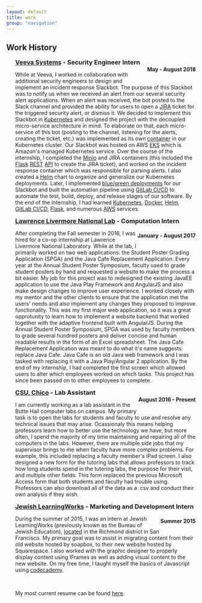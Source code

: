 ```yaml
---
layout: default
title: work
group: "navigation"
---
```


<h2>Work History</h2>     
<ul>

<h3 style="display:inline;"><a href="https://www.veeva.com/" target="_blank">Veeva Systems</a> - Security Engineer Intern</h3> 
<h4 style="display:inline; float:right;">May - August 2018</h4>
<p>While at Veeva, I worked in collaboration with additional security engineers
to design and implement an incident response Slackbot.  The purpose of this 
Slackbot was to notify us when we received an alert from our several security 
alert applications. When an alert was received, the bot posted to the Slack 
channel and provided the ability for users to open a 
<a href="https://www.atlassian.com/software/jira" target="_blank">JIRA</a>
ticket for the triggered security alert, or dismiss it. We decided to implement 
this Slackbot in <a href="https://kubernetes.io/" target="_blank">Kubernetes</a>
and designed the project with the decoupled micro-service architecture in mind.  
To elaborate on that, each micro-service of this bot (posting to the channel, 
listening for the alerts, creating the ticket, etc.) was implemented as its own 
<a href="https://www.docker.com/resources/what-container" target="_blank">container</a> 
in our Kubernetes cluster. Our Slackbot was hosted on AWS 
<a href="https://aws.amazon.com/eks/" target="_blank">EKS</a> which is Amazon's managed Kubernetes service.
Over the course of the internship, I completed 
the <a href="https://minio.io/" target="_blank">Minio</a> and JIRA containers 
(this included the <a href="http://flask.pocoo.org/" target="_blank">Flask</a> 
<a href="https://www.codecademy.com/articles/what-is-rest" target="_blank">REST</a> 
<a href="https://medium.freecodecamp.org/what-is-an-api-in-english-please-b880a3214a82" target="_blank">API</a> 
to create the JIRA ticket), and worked on the incident response container which was responsible
for parsing alerts.  I also created a <a href="https://helm.sh/" target="_blank">Helm</a> 
chart to organize and generalize 
our Kubernetes deployments.  Later, I implemented 
<a href="https://rollout.io/blog/blue-green-deployment/" target="_blank">blue/green deployments</a> 
for our Slackbot and built the automation pipeline using 
<a href="https://about.gitlab.com/features/gitlab-ci-cd/" target="_blank">GitLab CI/CD</a>
to automate the test, build, deploy, and release stages of our software. 
By the end of the internship, I had learned <a href="https://kubernetes.io/" target="_blank">Kubernetes</a>, 
<a href="https://www.docker.com/" target="_blank">Docker</a>, 
<a href="https://helm.sh/" target="_blank">Helm</a>, 
<a href="https://about.gitlab.com/features/gitlab-ci-cd/" target="_blank">GitLab CI/CD</a>, 
<a href="http://flask.pocoo.org/" target="_blank">Flask</a>, 
and numerous <a href="https://aws.amazon.com/" target="_blank">AWS</a> services.
</p>

<h3 style="display:inline;"><a href="http://www.llnl.gov/" target="_blank">Lawrence Livermore National Lab</a> - Computation Intern</h3> 
<h4 style="display:inline; float:right;">January - August 2017</h4>
<p>After completing the Fall semester in 2016, I was hired for a co-op internship at Lawrence Livermore National Laboratory. 
While at the lab, I primarily worked on two web applications: the Student Poster Grading Application (SPGA) and the Java Cafe Replacement Application.
Every year at the Annual Student Poster Symposium, faculty used to grade student posters by hand and requested a website to make the process a bit easier. 
My job for this project was to redesigned the existing JavaEE application to use the Java Play Framework and AngularJS 
and also make design changes to improve user experience. I worked closely with my mentor and the other clients to ensure that the 
application met the users' needs and also implement any changes they proposed to improve functionality. This was my first major
web application, so it was a great opprotunity to learn how to implement a website backend that worked together 
with the adaptive frontend built with AngularJS.  During the Annual Student Poster Symposium, SPGA was used by faculty members to grade
several hundred posters and deliver concise and human readable results in the form of an Excel spreadsheet. The Java Cafe Replacement Application was meant 
to do what it's name suggests: replace Java Cafe.  Java Cafe is an old Java web framework and I was tasked with replacing it with a 
Java Play/Angular 2 application. By the end of my internship, I had completed the first screen which allowed users to 
alter which employees worked on which tasks. This project has since been passed on to other employees to complete.
</p>

<h3 style="display:inline;"><a href="http://www.csuchico.edu" target="_blank">CSU, Chico</a> - Lab Assistant</h3> 
<h4 style="display:inline; float:right;">August 2016 - Present</h4>
<p>I am currently working as a lab assistant in the Butte Hall computer labs on campus. 
My primary task is to open the labs for students and faculty to use and resolve any technical issues 
that may arise. Ocassionaly this means helping professors learn how to better use the technology we have, 
but more often, I spend the majority of my time maintaining and repairing all of the computers in the labs. 
However, there are multiple side jobs that my supervisor brings to me when faculty have more complex problems. 
For example, this included replacing a faculty member's iPad screen. I also designed a new form for the 
tutoring labs that allows professors to track how long students spend in the tutoring labs, the purpose for their visit, 
and multiple other fields. This form replaced the previous Microsoft Access form that both students and faculty had trouble using. 
Professors can also download all of the data as a .csv and conduct their own analysis if they wish.</p>

<h3 style="display:inline;"><a href="http://www.jewishlearningworks.org" target="_blank"> Jewish LearningWorks</a> - Marketing and Development Intern</h3> 
<h4 style="display:inline; float:right;">Summer 2015</h4>
<p>During the summer of 2015, I was an intern at Jewish LearningWorks 
(previously known as the Bureau of Jewish Education), 
<a href="https://www.google.com/maps/place/Jewish+LearningWorks/@37.7760083,-122.4731152,15z/data=!4m5!3m4!1s0x0:0x3d00aeefab06495b!8m2!3d37.7760083!4d-122.4731152" target="_blank">located</a> 
in the Richmond district in San Francisco. My primary goal was to assist in migrating content from 
their old website hosted by soapbox, to their new website hosted by Squarespace. I also worked with the 
graphic designer to properly display content using IFrames as well as adding visual content to the new website. 
On my free time, I taught myself the basics of Javascript using <a href="https://www.codecademy.com/" target="_blank">codecademy</a>.</p>
<br>
<p>My most current resume can be found <a href="Data/media/pdf/resume.pdf" target="_blank">here</a>.</p>
</ul>
